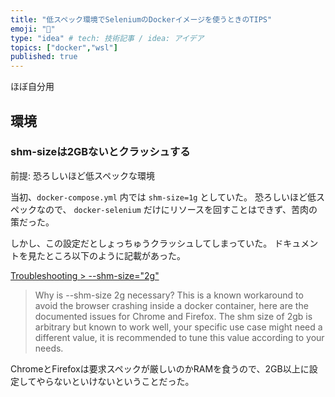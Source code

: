 ```yaml
---
title: "低スペック環境でSeleniumのDockerイメージを使うときのTIPS"
emoji: "🐋"
type: "idea" # tech: 技術記事 / idea: アイデア
topics: ["docker","wsl"]
published: true
---
```


ほぼ自分用

## 環境

### shm-sizeは2GBないとクラッシュする

前提: 恐ろしいほど低スペックな環境

当初、`docker-compose.yml` 内では `shm-size=1g` としていた。
恐ろしいほど低スペックなので、 `docker-selenium` だけにリソースを回すことはできず、苦肉の策だった。

しかし、この設定だとしょっちゅうクラッシュしてしまっていた。
ドキュメントを見たところ以下のように記載があった。

[Troubleshooting > --shm-size="2g"]

> Why is --shm-size 2g necessary?
> This is a known workaround to avoid the browser crashing inside a docker container, here are the documented issues for Chrome and Firefox. The shm size of 2gb is arbitrary but known to work well, your specific use case might need a different value, it is recommended to tune this value according to your needs.

ChromeとFirefoxは要求スペックが厳しいのかRAMを食うので、2GB以上に設定してやらないといけないということだった。

[Troubleshooting > --shm-size="2g"]:https://github.com/SeleniumHQ/docker-selenium?tab=readme-ov-file#--shm-size2g

